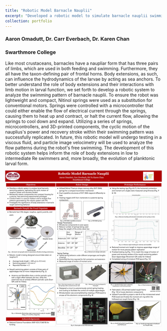 ```yaml
---
title: "Robotic Model Barnacle Nauplii"
excerpt: "Developed a robotic model to simulate barnacle nauplii swimming techniques, utilizing nitinol springs and microcontrollers. Created a compact design with 3D-printed components and a custom PCB.<br/><img src='/images/NaupliiModel.png' width='300' height='500'>" 
collection: portfolio
---
```


### Aaron Omadutt, Dr. Carr Everbach, Dr. Karen Chan
### Swarthmore College

Like most crustaceans, barnacles have a naupliar form that has three pairs of limbs, which are used in both feeding and swimming. Furthermore, they all have the taxon-defining pair of frontal horns. Body extensions, as such, can influence the hydrodynamics of the larvae by acting as sea anchors. To better understand the role of body extensions and their interactions with limb motion in larval function, we set forth to develop a robotic system to analyze the swimming pattern of barnacle nauplii. To ensure the robot was lightweight and compact, Nitinol springs were used as a substitution for conventional motors. Springs were controlled with a microcontroller that could either enable the flow of electrical current through the springs, causing them to heat up and contract, or halt the current flow, allowing the springs to cool down and expand. Utilizing a series of springs, microcontrollers, and 3D-printed components, the cyclic motion of the nauplius's power and recovery stroke within their swimming pattern was successfully replicated. In future, this robotic model will undergo testing in a viscous fluid, and particle image velocimetry will be used to analyze the flow patterns during the robot's free swimming. The development of this robotic system helps inform the role of body extensions in low to intermediate Re swimmers and, more broadly, the evolution of planktonic larval form.

<img src='/images/Robotic Model Barnacle Nauplii Poster.jpg'>
